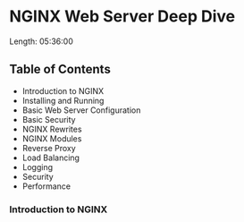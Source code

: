 # NGINX Web Server Deep Dive
Length: 05:36:00

## Table of Contents
- Introduction to NGINX
- Installing and Running
- Basic Web Server Configuration
- Basic Security
- NGINX Rewrites
- NGINX Modules
- Reverse Proxy
- Load Balancing
- Logging
- Security
- Performance

### Introduction to NGINX

